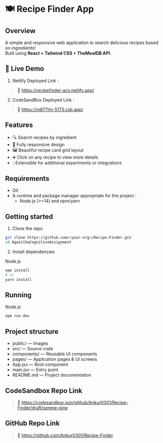 # 🍽️ Recipe Finder App

## Overview

A simple and responsive web application to search delicious recipes based on ingredients!  
Built using **React + Tailwind CSS + TheMealDB API**.

## 🚀 Live Demo

1. Netlify Deployed Link :

> 🔗 https://recipefinder-acs.netlify.app/

2. CodeSandBox Deployed Link :

> 🔗 https://m877hh-5173.csb.app/

## Features

- 🔍 Search recipes by ingredient
- 📱 Fully responsive design
- 🖼️ Beautiful recipe card grid layout
- ➕ Click on any recipe to view more details
- 💡Extensible for additional experiments or integrations

## Requirements

- Git
- A runtime and package manager appropriate for the project :
    - Node.js (>=14) and npm/yarn

## Getting started

1. Clone the repo
```bash
git clone https://github.com/<your-org>/Recipe-Finder.git
cd AganithaCognitiveAssignment
```

2. Install dependencies

Node.js
```bash
npm install
# or
yarn install
```

## Running

Node.js
```bash
npm run dev
```

## Project structure

- public/             — Images
- src/                — Source code
- components/         — Reusable UI components
- pages/              — Application pages & UI screens
- App.jsx             — Root component
- main.jsx            — Entry point
- README.md           — Project documentation

## CodeSandbox Repo Link

> 🔗 https://codesandbox.io/p/github/Ankur0301/Recipe-Finder/draft/serene-pine

## GitHub Repo Link

> 🔗 https://github.com/Ankur0301/Recipe-Finder